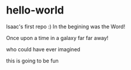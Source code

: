 # hello-world
Isaac's first repo :)
In the begining was the Word!

Once upon a time in a galaxy far far away!

who could have ever imagined

this is going to be fun
